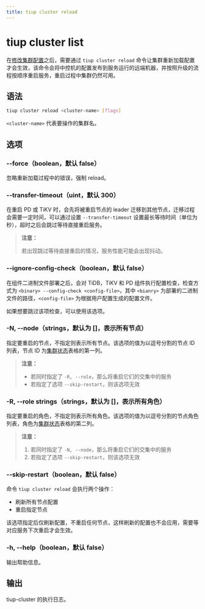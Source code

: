 ```yaml
---
title: tiup cluster reload
---
```


# tiup cluster list

在[修改集群配置](/tiup/tiup-component-cluster-edit-config.md)之后，需要通过 `tiup cluster reload` 命令让集群重新加载配置才会生效，该命令会将中控机的配置发布到服务运行的远端机器，并按照升级的流程按顺序重启服务，重启过程中集群仍然可用。

## 语法

```sh
tiup cluster reload <cluster-name> [flags]
```

`<cluster-name>` 代表要操作的集群名。

## 选项

### --force（boolean，默认 false）

忽略重新加载过程中的错误，强制 reload。

### --transfer-timeout（uint，默认 300）

在重启 PD 或 TiKV 时，会先将被重启节点的 leader 迁移到其他节点，迁移过程会需要一定时间，可以通过设置 `--transfer-timeout` 设置最长等待时间（单位为秒），超时之后会跳过等待直接重启服务。

> **注意：**
>
> 若出现跳过等待直接重启的情况，服务性能可能会出现抖动。

### --ignore-config-check（boolean，默认 false）

在组件二进制文件部署之后，会对 TiDB，TiKV 和 PD 组件执行配置检查，检查方式为 `<binary> --config-check <config-file>`，其中 `<bianry>` 为部署的二进制文件的路径，`<config-file>` 为根据用户配置生成的配置文件。

如果想要跳过该项检查，可以使用该选项。

### -N, --node（strings，默认为 []，表示所有节点）

指定要重启的节点，不指定则表示所有节点。该选项的值为以逗号分割的节点 ID 列表，节点 ID 为[集群状态](/tiup/tiup-component-cluster-display.md)表格的第一列。

> **注意：**
>
> + 若同时指定了 `-R, --role`，那么将重启它们的交集中的服务
> + 若指定了选项 `--skip-restart`，则该选项无效

### -R, --role strings（strings，默认为 []，表示所有角色）

指定要重启的角色，不指定则表示所有角色。该选项的值为以逗号分割的节点角色列表，角色为[集群状态](/tiup/tiup-component-cluster-display.md)表格的第二列。

> **注意：**
>
> 1. 若同时指定了 `-N, --node`，那么将重启它们的交集中的服务
> 2. 若指定了选项 `--skip-restart`，则该选项无效

### --skip-restart（boolean，默认 false）

命令 `tiup cluster reload` 会执行两个操作：

- 刷新所有节点配置
- 重启指定节点

该选项指定后仅刷新配置，不重启任何节点，这样刷新的配置也不会应用，需要等对应服务下次重启才会生效。

### -h, --help（boolean，默认 false）

输出帮助信息。

## 输出

tiup-cluster 的执行日志。